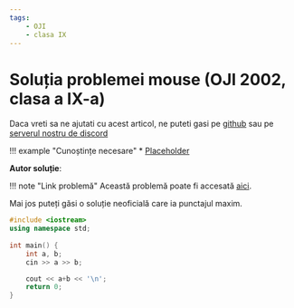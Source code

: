 ```yaml
---
tags:
    - OJI
    - clasa IX
---
```


# Soluția problemei mouse (OJI 2002, clasa a IX-a)

Daca vreti sa ne ajutati cu acest articol, ne puteti gasi pe [github](https://github.com/roalgo-discord/arhiva-educationala) sau pe [serverul nostru de discord](https://discord.gg/vdDRSmg3fC)

!!! example "Cunoștințe necesare"
    * [Placeholder](https://edu.roalgo.ro/)

**Autor soluție**: 

!!! note "Link problemă"
    Această problemă poate fi accesată [aici](https://kilonova.ro/problems/1/). 

Mai jos puteți găsi o soluție neoficială care ia punctajul maxim.

```cpp
#include <iostream>
using namespace std;
 
int main() {
    int a, b;
    cin >> a >> b;

    cout << a+b << '\n';
    return 0;
}
```